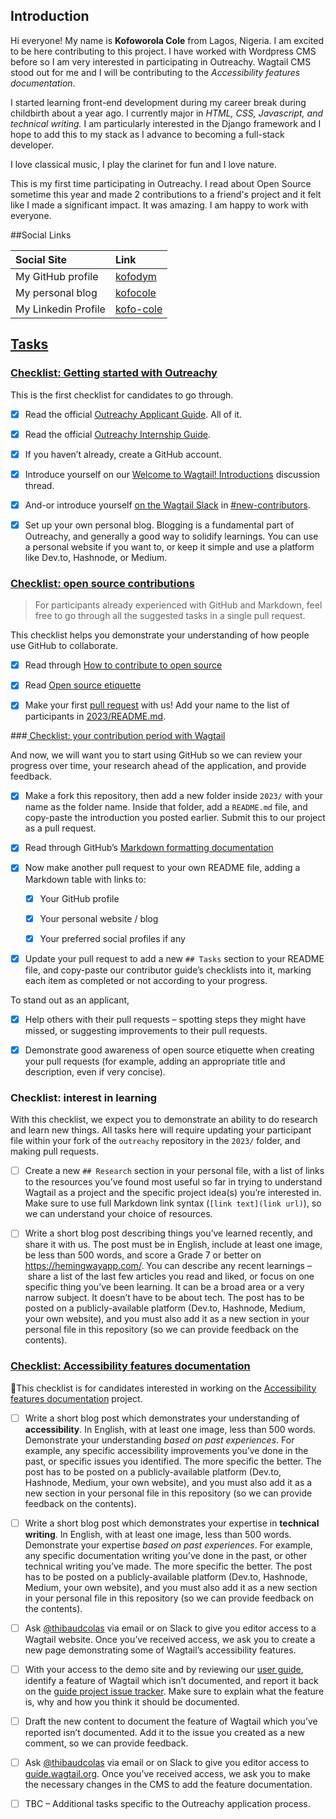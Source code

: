 ## Introduction

Hi everyone! My name is **Kofoworola Cole** from Lagos, Nigeria. I am excited to be here contributing to this project. I have worked with Wordpress CMS before so I am very interested in participating in Outreachy. Wagtail CMS stood out for me and I will be contributing to the _Accessibility features documentation_.

I started learning front-end development during my career break during childbirth about a year ago. I currently major in _HTML, CSS, Javascript, and technical writing._ I am particularly interested in the Django framework and I hope to add this to my stack as I advance to becoming a full-stack developer.

I love classical music, I play the clarinet for fun and I love nature.

This is my first time participating in Outreachy. I read about Open Source sometime this year and made 2 contributions to a friend's project and it felt like I made a significant impact. It was amazing. I am happy to work with everyone.

##Social Links

| **Social Site**     | **Link**                                            |
| :------------------ | :-------------------------------------------------- |
| My GitHub profile   | [kofodym](https://github.com/kofodym)               |
| My personal blog    | [kofocole](https://kofocole.hashnode.dev)           |
| My Linkedin Profile | [kofo-cole](https://www.linkedin.com/in/kofo-cole/) |

## [Tasks](https://github.com/wagtail/outreachy/blob/main/contributor-guide.md#contributor-tasks)

### [Checklist: Getting started with Outreachy](https://github.com/wagtail/outreachy/blob/main/contributor-guide.md#checklist-getting-started-with-outreachy)

This is the first checklist for candidates to go through.

- [x] Read the official [Outreachy Applicant Guide](https://www.outreachy.org/docs/applicant/). All of it.

- [x] Read the official [Outreachy Internship Guide](https://www.outreachy.org/docs/internship/).

- [x] If you haven’t already, create a GitHub account.

- [x] Introduce yourself on our [Welcome to Wagtail! Introductions](https://github.com/wagtail/outreachy/discussions/1) discussion thread.

- [x] And-or introduce yourself [on the Wagtail Slack](https://github.com/wagtail/wagtail/wiki/Slack) in [#new-contributors](https://github.com/wagtail/wagtail/wiki/Slack#new-contributors).

- [x] Set up your own personal blog. Blogging is a fundamental part of Outreachy, and generally a good way to solidify learnings. You can use a personal website if you want to, or keep it simple and use a platform like Dev.to, Hashnode, or Medium.

### [Checklist: open source contributions](https://github.com/wagtail/outreachy/blob/main/contributor-guide.md#checklist-your-contribution-period-with-wagtail)

> For participants already experienced with GitHub and Markdown, feel free to go through all the suggested tasks in a single pull request.

This checklist helps you demonstrate your understanding of how people use GitHub to collaborate.

- [x] Read through [How to contribute to open source](https://opensource.guide/how-to-contribute/)

- [x] Read [Open source etiquette](https://developer.mozilla.org/en-US/docs/MDN/Community/Open_source_etiquette)

- [x] Make your first [pull request](https://docs.github.com/en/pull-requests/collaborating-with-pull-requests/proposing-changes-to-your-work-with-pull-requests/creating-a-pull-request) with us! Add your name to the list of participants in [2023/README.md](2023/README.md).

###[ Checklist: your contribution period with Wagtail](https://github.com/wagtail/outreachy/blob/main/contributor-guide.md#checklist-your-contribution-period-with-wagtail)

And now, we will want you to start using GitHub so we can review your progress over time, your research ahead of the application, and provide feedback.

- [x] Make a fork this repository, then add a new folder inside `2023/` with your name as the folder name. Inside that folder, add a `README.md` file, and copy-paste the introduction you posted earlier. Submit this to our project as a pull request.
- [x] Read through GitHub’s [Markdown formatting documentation](https://docs.github.com/en/get-started/writing-on-github/getting-started-with-writing-and-formatting-on-github/basic-writing-and-formatting-syntax)

- [x] Now make another pull request to your own README file, adding a Markdown table with links to:

  - [x] Your GitHub profile

  - [x] Your personal website / blog

  - [x] Your preferred social profiles if any

- [x] Update your pull request to add a new `## Tasks` section to your README file, and copy-paste our contributor guide’s checklists into it, marking each item as completed or not according to your progress.

To stand out as an applicant,

- [x] Help others with their pull requests – spotting steps they might have missed, or suggesting improvements to their pull requests.

- [x] Demonstrate good awareness of open source etiquette when creating your pull requests (for example, adding an appropriate title and description, even if very concise).

### Checklist: interest in learning

With this checklist, we expect you to demonstrate an ability to do research and learn new things. All tasks here will require updating your participant file within your fork of the `outreachy` repository in the `2023/` folder, and making pull requests.

- [ ] Create a new `## Research` section in your personal file, with a list of links to the resources you’ve found most useful so far in trying to understand Wagtail as a project and the specific project idea(s) you’re interested in. Make sure to use full Markdown link syntax (`[link text](link url)`), so we can understand your choice of resources.

- [ ] Write a short blog post describing things you’ve learned recently, and share it with us. The post must be in English, include at least one image, be less than 500 words, and score a Grade 7 or better on <https://hemingwayapp.com/>. You can describe any recent learnings – share a list of the last few articles you read and liked, or focus on one specific thing you’ve been learning. It can be a broad area or a very narrow subject. It doesn’t have to be about tech. The post has to be posted on a publicly-available platform (Dev.to, Hashnode, Medium, your own website), and you must also add it as a new section in your personal file in this repository (so we can provide feedback on the contents).

### [Checklist: Accessibility features documentation](https://github.com/wagtail/outreachy/blob/main/contributor-guide.md#checklist-accessibility-features-documentation)

🚧This checklist is for candidates interested in working on the [Accessibility features documentation](https://github.com/wagtail/outreachy/blob/main/project-ideas.md#accessibility-features-documentation) project.

- [ ] Write a short blog post which demonstrates your understanding of **accessibility**. In English, with at least one image, less than 500 words. Demonstrate your understanding _based on past experiences_. For example, any specific accessibility improvements you’ve done in the past, or specific issues you identified. The more specific the better. The post has to be posted on a publicly-available platform (Dev.to, Hashnode, Medium, your own website), and you must also add it as a new section in your personal file in this repository (so we can provide feedback on the contents).

- [ ] Write a short blog post which demonstrates your expertise in **technical writing**. In English, with at least one image, less than 500 words. Demonstrate your expertise _based on past experiences_. For example, any specific documentation writing you’ve done in the past, or other technical writing you’ve made. The more specific the better. The post has to be posted on a publicly-available platform (Dev.to, Hashnode, Medium, your own website), and you must also add it as a new section in your personal file in this repository (so we can provide feedback on the contents).

- [ ] Ask [@thibaudcolas](https://github.com/thibaudcolas) via email or on Slack to give you editor access to a Wagtail website. Once you’ve received access, we ask you to create a new page demonstrating some of Wagtail’s accessibility features.

- [ ] With your access to the demo site and by reviewing our [user guide](https://guide.wagtail.org/), identify a feature of Wagtail which isn’t documented, and report it back on the [guide project issue tracker](https://github.com/wagtail/guide/issues). Make sure to explain what the feature is, why and how you think it should be documented.

- [ ] Draft the new content to document the feature of Wagtail which you’ve reported isn’t documented. Add it to the issue you created as a new comment, so we can provide feedback.

- [ ] Ask [@thibaudcolas](https://github.com/thibaudcolas) via email or on Slack to give you editor access to [guide.wagtail.org](https://guide.wagtail.org/). Once you’ve received access, we ask you to make the necessary changes in the CMS to add the feature documentation.

- [ ] TBC – Additional tasks specific to the Outreachy application process.
